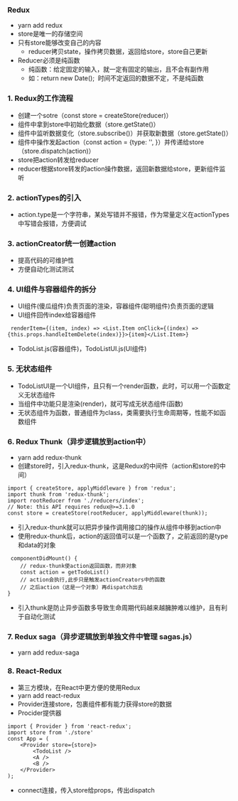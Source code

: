 ### Redux
* yarn add redux
* store是唯一的存储空间
* 只有store能够改变自己的内容
    * reducer拷贝state，操作拷贝数据，返回给store，store自己更新
* Reducer必须是纯函数 
    * 纯函数：给定固定的输入，就一定有固定的输出，且不会有副作用
    * 如：return new Date();  时间不定返回的数据不定，不是纯函数

### 1. Redux的工作流程

* 创建一个sotre（const store = createStore(reducer)）
* 组件中拿到store中初始化数据（store.getState()） 
* 组件中监听数据变化（store.subscribe()）并获取新数据（store.getState()）
* 组件中操作发起action（const action = {type: '', }）并传递给store（store.dispatch(action)）
* store把action转发给reducer
* reducer根据store转发的action操作数据，返回新数据给store，更新组件监听

### 2. actionTypes的引入

* action.type是一个字符串，某处写错并不报错，作为常量定义在actionTypes中写错会报错，方便调试

### 3. actionCreator统一创建action

* 提高代码的可维护性
* 方便自动化测试测试

### 4. UI组件与容器组件的拆分

* UI组件(傻瓜组件)负责页面的渲染，容器组件(聪明组件)负责页面的逻辑
* UI组件回传index给容器组件
```
 renderItem={(item, index) => <List.Item onClick={(index) => {this.props.handleItemDelete(index)}}>{item}</List.Item>}
```
* TodoList.js(容器组件)，TodoListUI.js(UI组件)

### 5. 无状态组件

* TodoListUI是一个UI组件，且只有一个render函数，此时，可以用一个函数定义无状态组件
* 当组件中功能只是渲染(render)，就可写成无状态组件(函数)
* 无状态组件为函数，普通组件为class，类需要执行生命周期等，性能不如函数组件

### 6. Redux Thunk（异步逻辑放到action中）

* yarn add redux-thunk
* 创建store时，引入redux-thunk，这是Redux的中间件（action和store的中间）
```
import { createStore, applyMiddleware } from 'redux';
import thunk from 'redux-thunk';
import rootReducer from './reducers/index';
// Note: this API requires redux@>=3.1.0
const store = createStore(rootReducer, applyMiddleware(thunk));
```
* 引入redux-thunk就可以把异步操作调用接口的操作从组件中移到action中
* 使用redux-thunk后，action的返回值可以是一个函数了，之前返回的是type和data的对象
```
 componentDidMount() {
    // redux-thunk使action返回函数，而非对象
    const action = getTodoList()  
    // action会执行,此步只是触发actionCreators中的函数
    // 之后action（这是一个对象）再dispatch出去
}
```
* 引入thunk是防止异步函数多导致生命周期代码越来越臃肿难以维护，且有利于自动化测试

### 7. Redux saga（异步逻辑放到单独文件中管理 sagas.js）

* yarn add redux-saga

### 8. React-Redux

* 第三方模块，在React中更方便的使用Redux
* yarn add react-redux
* Provider连接store，包裹组件都有能力获得store的数据
* Procider提供器
```
import { Provider } from 'react-redux'; 
import store from './store'
const App = (
    <Provider store={store}>
        <TodoList />
        <A />
        <B />
    </Provider>
);

```
* connect连接，传入store给props，传出dispatch